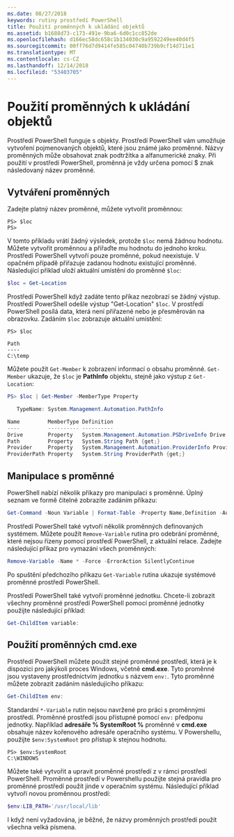 ```yaml
---
ms.date: 08/27/2018
keywords: rutiny prostředí PowerShell
title: Použití proměnných k ukládání objektů
ms.assetid: b1688d73-c173-491e-9ba6-6d0c1cc852de
ms.openlocfilehash: d166ec58dc658c1b134030c9a9592249ee40d4f5
ms.sourcegitcommit: 00ff76d7d9414fe585c04740b739b9cf14d711e1
ms.translationtype: MT
ms.contentlocale: cs-CZ
ms.lasthandoff: 12/14/2018
ms.locfileid: "53403705"
---
```

# <a name="using-variables-to-store-objects"></a>Použití proměnných k ukládání objektů

Prostředí PowerShell funguje s objekty. Prostředí PowerShell vám umožňuje vytvoření pojmenovaných objektů, které jsou známé jako proměnné.
Názvy proměnných může obsahovat znak podtržítka a alfanumerické znaky. Při použití v prostředí PowerShell, proměnná je vždy určena pomocí \$ znak následovaný název proměnné.

## <a name="creating-a-variable"></a>Vytváření proměnných

Zadejte platný název proměnné, můžete vytvořit proměnnou:

```
PS> $loc
PS>
```

V tomto příkladu vrátí žádný výsledek, protože `$loc` nemá žádnou hodnotu. Můžete vytvořit proměnnou a přiřaďte mu hodnotu do jednoho kroku. Prostředí PowerShell vytvoří pouze proměnné, pokud neexistuje.
V opačném případě přiřazuje zadanou hodnotu existující proměnné. Následující příklad uloží aktuální umístění do proměnné `$loc`:

```powershell
$loc = Get-Location
```

Prostředí PowerShell když zadáte tento příkaz nezobrazí se žádný výstup. Prostředí PowerShell odešle výstup "Get-Location" `$loc`. V prostředí PowerShell posílá data, která není přiřazené nebo je přesměrován na obrazovku. Zadáním `$loc` zobrazuje aktuální umístění:

```
PS> $loc

Path
----
C:\temp
```

Můžete použít `Get-Member` k zobrazení informací o obsahu proměnné. `Get-Member` ukazuje, že `$loc` je **PathInfo** objektu, stejně jako výstup z `Get-Location`:

```powershell
PS> $loc | Get-Member -MemberType Property

   TypeName: System.Management.Automation.PathInfo

Name         MemberType Definition
----         ---------- ----------
Drive        Property   System.Management.Automation.PSDriveInfo Drive {get;}
Path         Property   System.String Path {get;}
Provider     Property   System.Management.Automation.ProviderInfo Provider {...
ProviderPath Property   System.String ProviderPath {get;}
```

## <a name="manipulating-variables"></a>Manipulace s proměnné

PowerShell nabízí několik příkazy pro manipulaci s proměnné. Úplný seznam ve formě čitelné zobrazíte zadáním příkazu:

```powershell
Get-Command -Noun Variable | Format-Table -Property Name,Definition -AutoSize -Wrap
```

Prostředí PowerShell také vytvoří několik proměnných definovaných systémem. Můžete použít `Remove-Variable` rutina pro odebrání proměnné, které nejsou řízeny pomocí prostředí PowerShell, z aktuální relace. Zadejte následující příkaz pro vymazání všech proměnných:

```powershell
Remove-Variable -Name * -Force -ErrorAction SilentlyContinue
```

Po spuštění předchozího příkazu `Get-Variable` rutina ukazuje systémové proměnné prostředí PowerShell.

Prostředí PowerShell také vytvoří proměnné jednotku. Chcete-li zobrazit všechny proměnné prostředí PowerShell pomocí proměnné jednotky použijte následující příklad:

```powershell
Get-ChildItem variable:
```

## <a name="using-cmdexe-variables"></a>Použití proměnných cmd.exe

Prostředí PowerShell můžete použít stejné proměnné prostředí, která je k dispozici pro jakýkoli proces Windows, včetně **cmd.exe**. Tyto proměnné jsou vystaveny prostřednictvím jednotku s názvem `env:`. Tyto proměnné můžete zobrazit zadáním následujícího příkazu:

```powershell
Get-ChildItem env:
```

Standardní `*-Variable` rutin nejsou navržené pro práci s proměnnými prostředí. Proměnné prostředí jsou přístupné pomocí `env:` předponu jednotky. Například **adresáře % SystemRoot %** proměnné v **cmd.exe** obsahuje název kořenového adresáře operačního systému. V Powershellu, použijte `$env:SystemRoot` pro přístup k stejnou hodnotu.

```
PS> $env:SystemRoot
C:\WINDOWS
```

Můžete také vytvořit a upravit proměnné prostředí z v rámci prostředí PowerShell. Proměnné prostředí v Powershellu použijte stejná pravidla pro proměnné prostředí použít jinde v operačním systému. Následující příklad vytvoří novou proměnnou prostředí:

```powershell
$env:LIB_PATH='/usr/local/lib'
```

I když není vyžadována, je běžné, že názvy proměnných prostředí použít všechna velká písmena.
